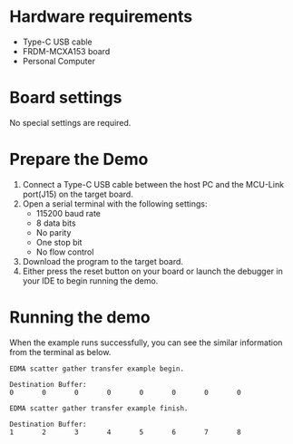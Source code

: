 Hardware requirements
=====================
- Type-C USB cable
- FRDM-MCXA153 board
- Personal Computer

Board settings
============
No special settings are required.

Prepare the Demo
===============
1.  Connect a Type-C USB cable between the host PC and the MCU-Link port(J15) on the target board. 
2.  Open a serial terminal with the following settings:
    - 115200 baud rate
    - 8 data bits
    - No parity
    - One stop bit
    - No flow control
3.  Download the program to the target board.
4.  Either press the reset button on your board or launch the debugger in your IDE to begin running the demo.

Running the demo
================
When the example runs successfully, you can see the similar information from the terminal as below.
~~~~~~~~~~~~~~~~~~~~~~~~~~~~~~~~~~~~~~~~~~~~~~~~~~~~~~~~~~
EDMA scatter gather transfer example begin.

Destination Buffer:
0       0       0       0       0       0       0       0

EDMA scatter gather transfer example finish.

Destination Buffer:
1       2       3       4       5       6       7       8
~~~~~~~~~~~~~~~~~~~~~~~~~~~~~~~~~~~~~~~~~~~~~~~~~~~~~~~~~~

